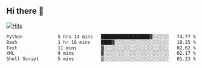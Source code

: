 ## Hi there 👋

<!--
**alihaqberdi/alihaqberdi** is a ✨ _special_ ✨ repository because its `README.md` (this file) appears on your GitHub profile.

Here are some ideas to get you started:

- 🔭 I’m currently working on ...
- 🌱 I’m currently learning ...
- 👯 I’m looking to collaborate on ...
- 🤔 I’m looking for help with ...
- 💬 Ask me about ...
- 📫 How to reach me: ...
- 😄 Pronouns: ...
- ⚡ Fun fact: ...
-->

[![Hits](https://hits.sh/github.com/alihaqberdi.svg)](https://hits.sh/github.com/alihaqberdi/)

<!--START_SECTION:waka-->

```txt
Python             5 hrs 14 mins   ██████████████████▓░░░░░░   74.77 %
Bash               1 hr 16 mins    ████▓░░░░░░░░░░░░░░░░░░░░   18.25 %
Text               11 mins         ▓░░░░░░░░░░░░░░░░░░░░░░░░   02.62 %
XML                9 mins          ▓░░░░░░░░░░░░░░░░░░░░░░░░   02.17 %
Shell Script       5 mins          ▒░░░░░░░░░░░░░░░░░░░░░░░░   01.23 %
```

<!--END_SECTION:waka-->
